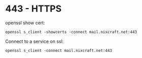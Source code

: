 # 443 - HTTPS

openssl show cert:

`openssl s_client -showcerts -connect mail.nixcraft.net:443`

Connect to a service on ssl:

```
openssl s_client -connect mail.nixcraft.net:443
```
